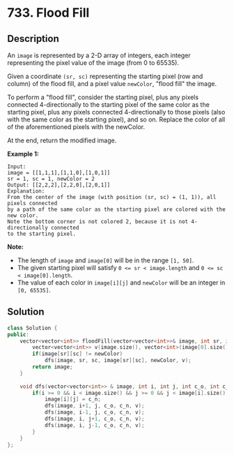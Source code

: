 # 733. Flood Fill

## Description

An `image` is represented by a 2-D array of integers, each integer representing the pixel value of the image (from 0 to 65535).

Given a coordinate `(sr, sc)` representing the starting pixel (row and column) of the flood fill, and a pixel value `newColor`, "flood fill" the image.

To perform a "flood fill", consider the starting pixel, plus any pixels connected 4-directionally to the starting pixel of the same color as the starting pixel, plus any pixels connected 4-directionally to those pixels (also with the same color as the starting pixel), and so on. Replace the color of all of the aforementioned pixels with the newColor.

At the end, return the modified image.

**Example 1:**

```
Input: 
image = [[1,1,1],[1,1,0],[1,0,1]]
sr = 1, sc = 1, newColor = 2
Output: [[2,2,2],[2,2,0],[2,0,1]]
Explanation: 
From the center of the image (with position (sr, sc) = (1, 1)), all pixels connected 
by a path of the same color as the starting pixel are colored with the new color.
Note the bottom corner is not colored 2, because it is not 4-directionally connected
to the starting pixel.
```

**Note:**

- The length of `image` and `image[0]` will be in the range `[1, 50]`.
- The given starting pixel will satisfy `0 <= sr < image.length` and `0 <= sc < image[0].length`.
- The value of each color in `image[i][j]` and `newColor` will be an integer in `[0, 65535]`.

## Solution

```cpp
class Solution {
public:
    vector<vector<int>> floodFill(vector<vector<int>>& image, int sr, int sc, int newColor) {
        vector<vector<int>> v(image.size(), vector<int>(image[0].size(), 0));
        if(image[sr][sc] != newColor)
            dfs(image, sr, sc, image[sr][sc], newColor, v);
        return image;
    }
    
    void dfs(vector<vector<int>> & image, int i, int j, int c_o, int c_n, vector<vector<int>>& v) {
        if(i >= 0 && i < image.size() && j >= 0 && j < image[i].size() && !v[i][j] &&  image[i][j] == c_o) {
            image[i][j] = c_n;
            dfs(image, i+1, j, c_o, c_n, v);
            dfs(image, i-1, j, c_o, c_n, v);
            dfs(image, i, j+1, c_o, c_n, v);
            dfs(image, i, j-1, c_o, c_n, v);
        }
    }
};
```